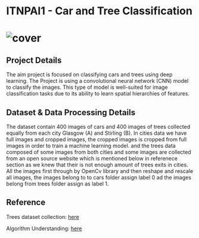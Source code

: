 # ITNPAI1 - Car and Tree Classification
# ![cover](https://user-images.githubusercontent.com/126859290/230741565-3f1de0fa-e916-4ead-bff2-ab01930b06b0.jpg)

## Project Details

The aim project is focused on classifying cars and trees using deep learning. The Project is using a convolutional neural network (CNN) model to classify the images. This type of model is well-suited for image classification tasks due to its ability to learn spatial hierarchies of features.

## Dataset & Data Processing Details

The dataset contain 400 images of cars and 400 images of trees collected equally from each city Glasgow (A) and Stirling (B). In cities data we have full images and cropped images, the cropped images is cropped from full images in order to train a machine learning model. and the trees data composed of some images from both cities and some images are collected from an open source website which is mentioned below in referenece section as we knew that their is not enough amount of trees exits in cities. All the images first through by OpenCv library and then reshape and rescale all images, the images belong to to cars folder assign label 0 ad the images belong from trees folder assign as label 1.

## Reference

Trees dataset collection: [here](https://images.cv/download/tree/664/CALL_FROM_SEARCH/%22tree%22)

Algorithm Understanding: [here](https://www.analyticsvidhya.com/blog/2020/10/create-image-classification-model-python-keras/)
